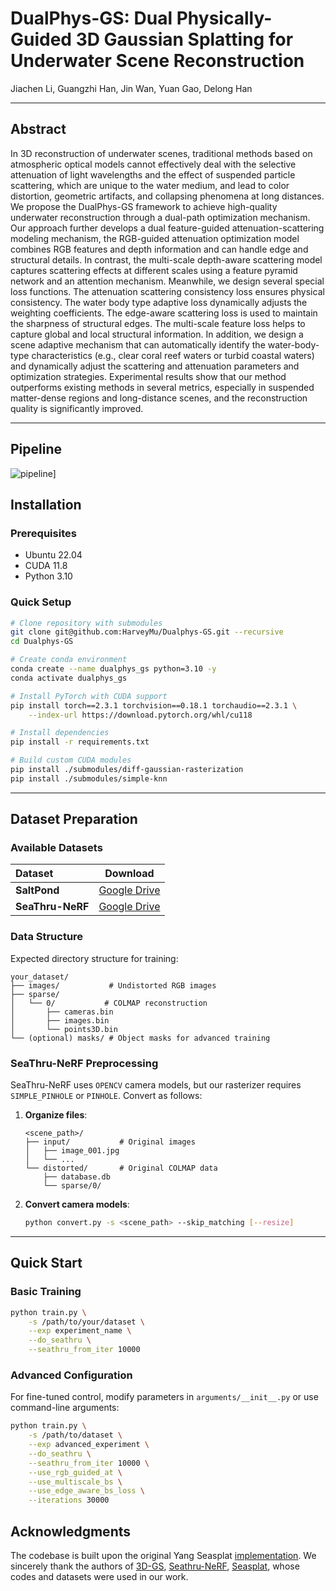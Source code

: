 # DualPhys-GS: Dual Physically-Guided 3D Gaussian Splatting for Underwater Scene Reconstruction

<div align="left">
Jiachen Li, Guangzhi Han, Jin Wan, Yuan Gao, Delong Han

</div>

---

## Abstract

In 3D reconstruction of underwater scenes, traditional methods based on atmospheric optical models cannot effectively deal with the selective attenuation of light wavelengths and the effect of suspended particle scattering, which are unique to the water medium, and lead to color distortion, geometric artifacts, and collapsing phenomena at long distances. We propose the DualPhys-GS framework to achieve high-quality underwater reconstruction through a dual-path optimization mechanism. Our approach further develops a dual feature-guided attenuation-scattering modeling mechanism, the RGB-guided attenuation optimization model combines RGB features and depth information and can handle edge and structural details. In contrast, the multi-scale depth-aware scattering model captures scattering effects at different scales using a feature pyramid network and an attention mechanism. Meanwhile, we design several special loss functions. The attenuation scattering consistency loss ensures physical consistency. The water body type adaptive loss dynamically adjusts the weighting coefficients. The edge-aware scattering loss is used to maintain the sharpness of structural edges. The multi-scale feature loss helps to capture global and local structural information. In addition, we design a scene adaptive mechanism that can automatically identify the water-body-type characteristics (e.g., clear coral reef waters or turbid coastal waters) and dynamically adjust the scattering and attenuation parameters and optimization strategies. Experimental results show that our method outperforms existing methods in several metrics, especially in suspended matter-dense regions and long-distance scenes, and the reconstruction quality is significantly improved.

---

## Pipeline

<img src="[/pipeline.png" alt="pipeline]" style="zoom:100%;" />

## Installation

### Prerequisites

- Ubuntu 22.04
- CUDA 11.8
- Python 3.10

### Quick Setup

```bash
# Clone repository with submodules
git clone git@github.com:HarveyMu/Dualphys-GS.git --recursive
cd Dualphys-GS

# Create conda environment
conda create --name dualphys_gs python=3.10 -y
conda activate dualphys_gs

# Install PyTorch with CUDA support
pip install torch==2.3.1 torchvision==0.18.1 torchaudio==2.3.1 \
    --index-url https://download.pytorch.org/whl/cu118

# Install dependencies
pip install -r requirements.txt

# Build custom CUDA modules
pip install ./submodules/diff-gaussian-rasterization
pip install ./submodules/simple-knn
```

---

## Dataset Preparation

### Available Datasets

| Dataset                | Download                                                                                        |
| :--------------------- | ----------------------------------------------------------------------------------------------- |
| **SaltPond**     | [Google Drive](https://drive.google.com/file/d/1gItZkfEFmXZzIRh5b6wXeWD6GappX-QN/view?usp=sharing) |
| **SeaThru-NeRF** | [Google Drive](https://drive.google.com/uc?export=download&id=1RzojBFvBWjUUhuJb95xJPSNP3nJwZWaT)   |

### Data Structure

Expected directory structure for training:

```
your_dataset/
├── images/           # Undistorted RGB images
├── sparse/
│   └── 0/           # COLMAP reconstruction
│       ├── cameras.bin
│       ├── images.bin
│       └── points3D.bin
└── (optional) masks/ # Object masks for advanced training
```

### SeaThru-NeRF Preprocessing

SeaThru-NeRF uses `OPENCV` camera models, but our rasterizer requires `SIMPLE_PINHOLE` or `PINHOLE`. Convert as follows:

1. **Organize files**:

   ```
   <scene_path>/
   ├── input/           # Original images
   │   ├── image_001.jpg
   │   └── ...
   └── distorted/       # Original COLMAP data
       ├── database.db
       └── sparse/0/
   ```
2. **Convert camera models**:

   ```bash
   python convert.py -s <scene_path> --skip_matching [--resize]
   ```

---

## Quick Start



### Basic Training

```bash
python train.py \
    -s /path/to/your/dataset \
    --exp experiment_name \
    --do_seathru \
    --seathru_from_iter 10000
```

### Advanced Configuration

For fine-tuned control, modify parameters in `arguments/__init__.py` or use command-line arguments:

```bash
python train.py \
    -s /path/to/dataset \
    --exp advanced_experiment \
    --do_seathru \
    --seathru_from_iter 10000 \
    --use_rgb_guided_at \
    --use_multiscale_bs \
    --use_edge_aware_bs_loss \
    --iterations 30000
```
## Acknowledgments
The codebase is built upon the original Yang Seasplat [implementation](https://github.com/dxyang/seasplat/). We sincerely thank the authors of [3D-GS](https://github.com/graphdeco-inria/gaussian-splatting), [Seathru-NeRF](https://sea-thru-nerf.github.io/), [Seasplat](https://github.com/dxyang/seasplat/), whose codes and datasets were used in our work.

